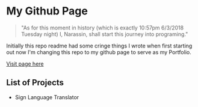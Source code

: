 # My Github Page

> "As for this moment in history (which is exactly 10:57pm 6/3/2018 Tuesday night) I, Narassin, shall start this journey into programing."

Initially this repo readme had some cringe things I wrote when first starting out now I'm changing this repo to my github page to serve as my Portfolio.

[Visit page here](https://narassin.github.io)

## List of Projects

- Sign Language Translator 

